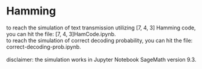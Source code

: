 # Hamming
to reach the simulation of text transmission utilizing [7, 4, 3] Hamming code, you can hit the file: [7, 4, 3]HamCode.ipynb. <br>
to reach the simulation of correct decoding probability, you can hit the file: correct-decoding-prob.ipynb. <br>
<br>
disclaimer: the simulation works in Jupyter Notebook SageMath version 9.3.

